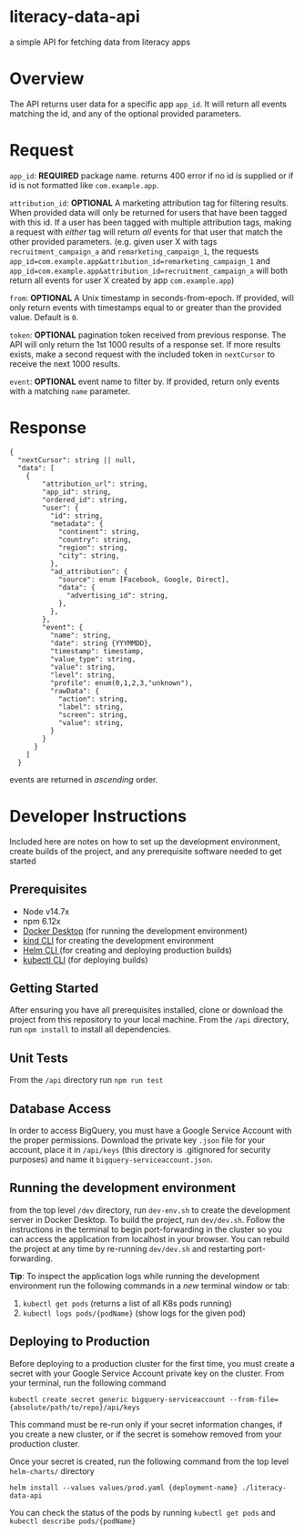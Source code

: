 # literacy-data-api
a simple API for fetching data from literacy apps

# Overview

The API returns user data for a specific app `app_id`. It will return all events matching the id, and any of the optional provided parameters.

# Request

`app_id`: **REQUIRED** package name. returns 400 error if no id is supplied or if id is not formatted like `com.example.app`.

`attribution_id`: **OPTIONAL** A marketing attribution tag for filtering results. When provided data will only be returned for users that have been tagged with this id. If a user has been tagged with multiple attribution tags, making a request with *either* tag will return *all* events for that user that match the other provided parameters. (e.g. given user X with tags `recruitment_campaign_a` and `remarketing_campaign_1`, the requests `app_id=com.example.app&attribution_id=remarketing_campaign_1` and `app_id=com.example.app&attribution_id=recruitment_campaign_a` will both return all events for user X created by app `com.example.app`)

`from`: **OPTIONAL** A Unix timestamp in seconds-from-epoch. If provided, will only return events with timestamps equal to or greater than the provided value. Default is `0`.

`token`: **OPTIONAL** pagination token received from previous response. The API will only return the 1st 1000 results of a response set. If more results exists, make a second request with the included token in `nextCursor` to receive the next 1000 results.

`event`: **OPTIONAL** event name to filter by. If provided, return only events with a matching `name` parameter.

# Response

```
{
  "nextCursor": string || null,
  "data": [
    {
        "attribution_url": string,
        "app_id": string,
        "ordered_id": string,
        "user": {
          "id": string,
          "metadata": {
            "continent": string,
            "country": string,
            "region": string,
            "city": string,
          },
          "ad_attribution": {
            "source": enum [Facebook, Google, Direct],
            "data": {
              "advertising_id": string,
            },
          },
        },
        "event": {
          "name": string,
          "date": string {YYYMMDD},
          "timestamp": timestamp,
          "value_type": string,
          "value": string,
          "level": string,
          "profile": enum(0,1,2,3,"unknown"),
          "rawData": {
            "action": string,
            "label": string,
            "screen": string,
            "value": string,
          }
        }
      }
    ]
  }
```
events are returned in *ascending* order.

# Developer Instructions

Included here are notes on how to set up the development environment, create builds of the project, and any prerequisite software needed to get started

## Prerequisites

- Node v14.7x
- npm 6.12x
- [Docker Desktop](https://www.docker.com/) (for running the development environment)
- [kind CLI](https://kind.sigs.k8s.io/) for creating the development environment
- [Helm CLI ](https://helm.sh/docs/intro/install) (for creating and deploying production builds)
- [kubectl CLI](https://kubernetes.io/docs/tasks/tools/#kubectl) (for deploying builds)

## Getting Started

After ensuring you have all prerequisites installed, clone or download the project from this repository to your local machine. From the `/api` directory, run `npm install` to install all dependencies. 

## Unit Tests

From the `/api` directory run `npm run test`

## Database Access

In order to access BigQuery, you must have a Google Service Account with the proper permissions. Download the private key `.json` file for your account, place it in `/api/keys` (this directory is .gitignored for security purposes) and name it `bigquery-serviceaccount.json`. 

## Running the development environment

from the top level `/dev` directory, run `dev-env.sh` to create the development server in Docker Desktop. To build the project, run `dev/dev.sh`. Follow the instructions in the terminal to begin port-forwarding in the cluster so you can access the application from localhost in your browser. You can rebuild the project at any time by re-running `dev/dev.sh` and restarting port-forwarding.

__Tip__: To inspect the application logs while running the development environment run the following commands in a _new_ terminal window or tab:

1. `kubectl get pods` (returns a list of all K8s pods running)
2. `kubectl logs pods/{podName}` (show logs for the given pod)

## Deploying to Production

Before deploying to a production cluster for the first time, you must create a secret with your Google Service Account private key on the cluster. From your terminal, run the following command 

`kubectl create secret generic bigquery-serviceaccount --from-file={absolute/path/to/repo}/api/keys`

This command must be re-run only if your secret information changes, if you create a new cluster, or if the secret is somehow removed from your production cluster.

Once your secret is created, run the following command from the top level `helm-charts/` directory

`helm install --values values/prod.yaml {deployment-name} ./literacy-data-api`

You can check the status of the pods by running `kubectl get pods` and `kubectl describe pods/{podName}`
